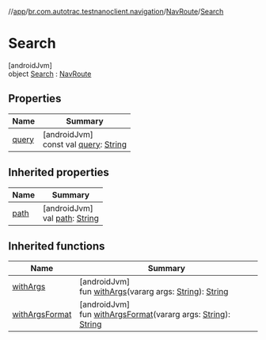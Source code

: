 //[app](../../../../index.md)/[br.com.autotrac.testnanoclient.navigation](../../index.md)/[NavRoute](../index.md)/[Search](index.md)

# Search

[androidJvm]\
object [Search](index.md) : [NavRoute](../index.md)

## Properties

| Name | Summary |
|---|---|
| [query](query.md) | [androidJvm]<br>const val [query](query.md): [String](https://kotlinlang.org/api/latest/jvm/stdlib/kotlin/-string/index.html) |

## Inherited properties

| Name | Summary |
|---|---|
| [path](../path.md) | [androidJvm]<br>val [path](../path.md): [String](https://kotlinlang.org/api/latest/jvm/stdlib/kotlin/-string/index.html) |

## Inherited functions

| Name | Summary |
|---|---|
| [withArgs](../with-args.md) | [androidJvm]<br>fun [withArgs](../with-args.md)(vararg args: [String](https://kotlinlang.org/api/latest/jvm/stdlib/kotlin/-string/index.html)): [String](https://kotlinlang.org/api/latest/jvm/stdlib/kotlin/-string/index.html) |
| [withArgsFormat](../with-args-format.md) | [androidJvm]<br>fun [withArgsFormat](../with-args-format.md)(vararg args: [String](https://kotlinlang.org/api/latest/jvm/stdlib/kotlin/-string/index.html)): [String](https://kotlinlang.org/api/latest/jvm/stdlib/kotlin/-string/index.html) |
